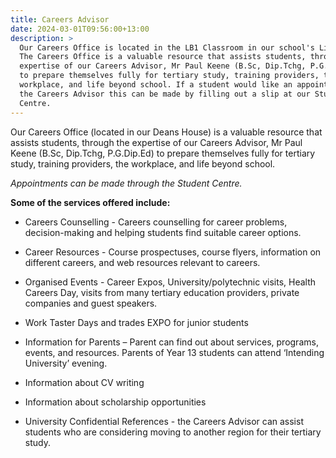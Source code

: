 ```yaml
---
title: Careers Advisor
date: 2024-03-01T09:56:00+13:00
description: >
  Our Careers Office is located in the LB1 Classroom in our school's Library.
  The Careers Office is a valuable resource that assists students, through the
  expertise of our Careers Advisor, Mr Paul Keene (B.Sc, Dip.Tchg, P.G.Dip.Ed)
  to prepare themselves fully for tertiary study, training providers, the
  workplace, and life beyond school. If a student would like an appointment with
  the Careers Advisor this can be made by filling out a slip at our Student
  Centre.
---
```

Our Careers Office (located in our Deans House) is a valuable resource that assists students, through the expertise of our Careers Advisor, Mr Paul Keene (B.Sc, Dip.Tchg, P.G.Dip.Ed) to prepare themselves fully for tertiary study, training providers, the workplace, and life beyond school. 

_Appointments can be made through the Student Centre._

**Some of the services offered include:**

*   Careers Counselling - Careers counselling for career problems, decision-making and helping students find suitable career options.

*   Career Resources - Course prospectuses, course flyers, information on different careers, and web resources relevant to careers.
*   Organised Events - Career Expos, University/polytechnic visits, Health Careers Day, visits from many tertiary education providers, private companies and guest speakers.
*   Work Taster Days and trades EXPO for junior students
*   Information for Parents – Parent can find out about services, programs, events, and resources. Parents of Year 13 students can attend ‘Intending University’ evening.
*   Information about CV writing
*   Information about scholarship opportunities
*   University Confidential References - the Careers Advisor can assist students who are considering moving to another region for their tertiary study.
